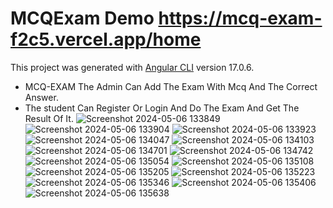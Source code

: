# MCQExam Demo https://mcq-exam-f2c5.vercel.app/home

This project was generated with [Angular CLI](https://github.com/angular/angular-cli) version 17.0.6.
- MCQ-EXAM The Admin Can Add The Exam With Mcq And The Correct Answer.
- The student Can Register Or Login And Do The Exam And Get The Result Of It.
![Screenshot 2024-05-06 133849](https://github.com/Matter925/MCQ_EXAM/assets/84684863/c2c14c61-72a3-44c9-a009-ee22f98ba00b)
![Screenshot 2024-05-06 133904](https://github.com/Matter925/MCQ_EXAM/assets/84684863/f201edef-124b-4617-9e50-0f6f29d48a5e)
![Screenshot 2024-05-06 133923](https://github.com/Matter925/MCQ_EXAM/assets/84684863/9e394efc-2aa6-4b8c-a0f6-3f3fd5f02351)
![Screenshot 2024-05-06 134047](https://github.com/Matter925/MCQ_EXAM/assets/84684863/2c81ac7b-4bb4-4aca-8c21-d05345892d16)
![Screenshot 2024-05-06 134103](https://github.com/Matter925/MCQ_EXAM/assets/84684863/5d51564b-0e6b-4a3a-a282-8ab14ffd78b2)
![Screenshot 2024-05-06 134701](https://github.com/Matter925/MCQ_EXAM/assets/84684863/66ef44e8-ee74-40a3-8629-e97e01434db5)
![Screenshot 2024-05-06 134742](https://github.com/Matter925/MCQ_EXAM/assets/84684863/8299abe7-dbaf-4a7b-8d1c-c7c79699fce9)
![Screenshot 2024-05-06 135054](https://github.com/Matter925/MCQ_EXAM/assets/84684863/86a3c22f-0d45-4afe-bfaa-eebfc8a6c854)
![Screenshot 2024-05-06 135108](https://github.com/Matter925/MCQ_EXAM/assets/84684863/598a32d9-3f36-4cb2-b3e0-8effff15deb6)
![Screenshot 2024-05-06 135205](https://github.com/Matter925/MCQ_EXAM/assets/84684863/e3b60779-b128-422b-84f2-644dd4566d58)
![Screenshot 2024-05-06 135223](https://github.com/Matter925/MCQ_EXAM/assets/84684863/2a67b46b-aa27-4101-8255-3e464a75cca7)
![Screenshot 2024-05-06 135346](https://github.com/Matter925/MCQ_EXAM/assets/84684863/8c971c32-cc69-408f-893b-ab6966ff17b7)
![Screenshot 2024-05-06 135406](https://github.com/Matter925/MCQ_EXAM/assets/84684863/80d1c9e2-9d2b-4087-8dfc-d25f87ae98b6)
![Screenshot 2024-05-06 135638](https://github.com/Matter925/MCQ_EXAM/assets/84684863/b1409b84-0c04-4c4e-8d0c-38170c08ff15)



